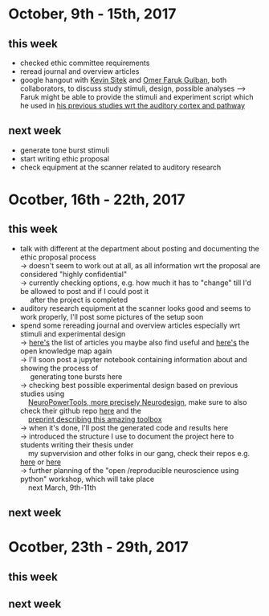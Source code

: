 # October, 9th - 15th, 2017
## this week

- checked ethic committee requirements 
- reread journal and overview articles
- google hangout with [Kevin Sitek](https://github.com/sitek) and [Omer Faruk Gulban](https://github.com/ofgulban),
  both collaborators, to discuss study stimuli, design, possible analyses --> Faruk might be able to provide the stimuli
  and experiment script which he used in [his previous studies wrt the auditory cortex and pathway](https://figshare.com/authors/Omer_Faruk_Gulban/3931136)
  
  
## next week
  
 - generate tone burst stimuli
 - start writing ethic proposal
 - check equipment at the scanner related to auditory research

# Ocotber, 16th - 22th, 2017
## this week
- talk with different at the department about posting and documenting the ethic proposal process <br /> 
  &rarr; doesn't seem to work out at all, as all information wrt the proposal are considered "highly confidential" <br /> 
  &rarr; currently checking options, e.g. how much it has to "change" till I'd be allowed to post and if I could post it<br />
  &nbsp; &nbsp;&nbsp; after the project is completed
- auditory research equipment at the scanner looks good and seems to work properly, I'll post some pictures of the setup soon
- spend some rereading journal and overview articles especially wrt stimuli and experimental design <br />
  &rarr; [here's](https://github.com/PeerHerholz/open_science_fellowship_project/blob/master/open%20lab%20notebook/articles_list_auditory_cortex.md) the list of articles you maybe also find useful and [here's](https://openknowledgemaps.org/map/530b543e87c83d2de62f331f04625d0a) the open knowledge map again <br />
  &rarr; I'll soon post a jupyter notebook containing information about and showing the process of <br /> 
  &nbsp; &nbsp;&nbsp; generating tone bursts here <br />
  &rarr; checking best possible experimental design based on previous studies using <br />
  &nbsp; &nbsp;&nbsp;[NeuroPowerTools, more precisely Neurodesign](http://neuropowertools.org/design/start/), make sure to 
                      also check their github repo [here](https://github.com/neuropower/neurodesign) and the <br />
  &nbsp;&nbsp;&nbsp;  [preprint describing this amazing toolbox](https://www.biorxiv.org/content/early/2017/03/23/119594)<br /> &rarr; when it's done, I'll post the generated code and results here  <br />
  &rarr; introduced the structure I use to document the project here to students writing their thesis under <br />
  &nbsp;&nbsp;&nbsp; my supvervision and other folks in our gang, check their repos e.g. [here](https://github.com/MirjamSchneider/MSc_thesis_MirjamSchneider) or [here](https://github.com/Brinkmak/BSc_thesis_KlaraBrinkmann)  <br />
  &rarr; further planning of the "open /reproducible neuroscience using python" workshop, which will take place <br />
  &nbsp;&nbsp;&nbsp; next March, 9th-11th

## next week

# Ocotber, 23th - 29th, 2017

## this week

## next week

